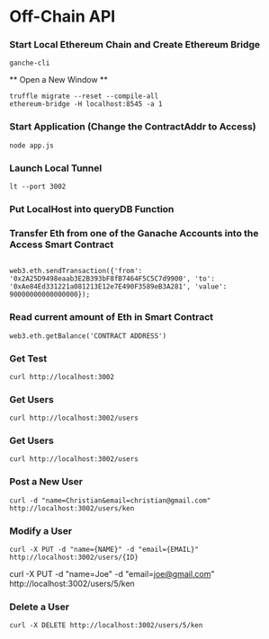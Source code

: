 # Off-Chain API

### Start Local Ethereum Chain and Create Ethereum Bridge
```
ganche-cli 
```
** Open a New Window **



```
truffle migrate --reset --compile-all
ethereum-bridge -H localhost:8545 -a 1
```

### Start Application (Change the ContractAddr to Access)
```
node app.js
```

### Launch Local Tunnel 
```
lt --port 3002
```


### Put LocalHost into queryDB Function 


### Transfer Eth from one of the Ganache Accounts into the Access Smart Contract 
```

web3.eth.sendTransaction({'from': '0x2A25D9498eaab3E2B393bF8fB7464F5C5C7d9900', 'to': '0xAe84Ed331221a081213E12e7E490F3589eB3A281', 'value': 90000000000000000});
```

### Read current amount of Eth in Smart Contract
```
web3.eth.getBalance('CONTRACT ADDRESS')

```


### Get Test
```
curl http://localhost:3002
```

### Get Users
```
curl http://localhost:3002/users
```

### Get Users
```
curl http://localhost:3002/users
```


### Post a New User
```
curl -d "name=Christian&email=christian@gmail.com" http://localhost:3002/users/ken
```

### Modify a User
```
curl -X PUT -d "name={NAME}" -d "email={EMAIL}" http://localhost:3002/users/{ID}
```

curl -X PUT -d "name=Joe" -d "email=joe@gmail.com" http://localhost:3002/users/5/ken


### Delete a User
```
curl -X DELETE http://localhost:3002/users/5/ken
```



